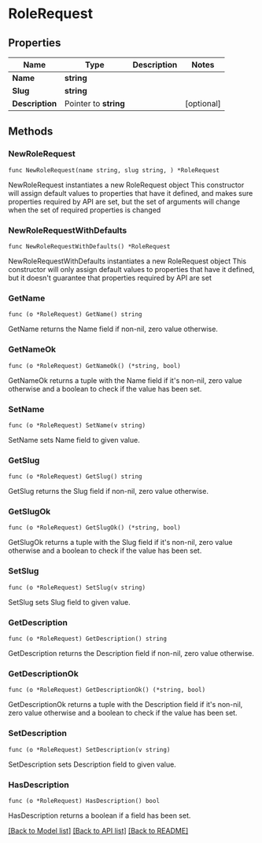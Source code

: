 # RoleRequest

## Properties

Name | Type | Description | Notes
------------ | ------------- | ------------- | -------------
**Name** | **string** |  | 
**Slug** | **string** |  | 
**Description** | Pointer to **string** |  | [optional] 

## Methods

### NewRoleRequest

`func NewRoleRequest(name string, slug string, ) *RoleRequest`

NewRoleRequest instantiates a new RoleRequest object
This constructor will assign default values to properties that have it defined,
and makes sure properties required by API are set, but the set of arguments
will change when the set of required properties is changed

### NewRoleRequestWithDefaults

`func NewRoleRequestWithDefaults() *RoleRequest`

NewRoleRequestWithDefaults instantiates a new RoleRequest object
This constructor will only assign default values to properties that have it defined,
but it doesn't guarantee that properties required by API are set

### GetName

`func (o *RoleRequest) GetName() string`

GetName returns the Name field if non-nil, zero value otherwise.

### GetNameOk

`func (o *RoleRequest) GetNameOk() (*string, bool)`

GetNameOk returns a tuple with the Name field if it's non-nil, zero value otherwise
and a boolean to check if the value has been set.

### SetName

`func (o *RoleRequest) SetName(v string)`

SetName sets Name field to given value.


### GetSlug

`func (o *RoleRequest) GetSlug() string`

GetSlug returns the Slug field if non-nil, zero value otherwise.

### GetSlugOk

`func (o *RoleRequest) GetSlugOk() (*string, bool)`

GetSlugOk returns a tuple with the Slug field if it's non-nil, zero value otherwise
and a boolean to check if the value has been set.

### SetSlug

`func (o *RoleRequest) SetSlug(v string)`

SetSlug sets Slug field to given value.


### GetDescription

`func (o *RoleRequest) GetDescription() string`

GetDescription returns the Description field if non-nil, zero value otherwise.

### GetDescriptionOk

`func (o *RoleRequest) GetDescriptionOk() (*string, bool)`

GetDescriptionOk returns a tuple with the Description field if it's non-nil, zero value otherwise
and a boolean to check if the value has been set.

### SetDescription

`func (o *RoleRequest) SetDescription(v string)`

SetDescription sets Description field to given value.

### HasDescription

`func (o *RoleRequest) HasDescription() bool`

HasDescription returns a boolean if a field has been set.


[[Back to Model list]](../README.md#documentation-for-models) [[Back to API list]](../README.md#documentation-for-api-endpoints) [[Back to README]](../README.md)


